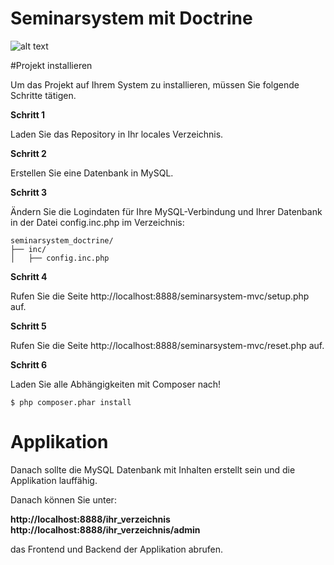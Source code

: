 # Seminarsystem mit Doctrine

![alt text](https://andregaertner.com/wp-content/uploads/seminarsystem_doctrine.png)

#Projekt installieren

Um das Projekt auf Ihrem System zu installieren, müssen Sie folgende Schritte tätigen.  

<strong>Schritt 1</strong>

Laden Sie das Repository in Ihr locales Verzeichnis.

<strong>Schritt 2</strong>

Erstellen Sie eine Datenbank in MySQL.

<strong>Schritt 3</strong>

Ändern Sie die Logindaten für Ihre MySQL-Verbindung und Ihrer Datenbank in der Datei config.inc.php im Verzeichnis:

```
seminarsystem_doctrine/
├── inc/
│   ├── config.inc.php
```

<strong>Schritt 4</strong>

Rufen Sie die Seite http://localhost:8888/seminarsystem-mvc/setup.php auf.

<strong>Schritt 5</strong>

Rufen Sie die Seite http://localhost:8888/seminarsystem-mvc/reset.php auf.

<strong>Schritt 6</strong>

Laden Sie alle Abhängigkeiten mit Composer nach!

```
$ php composer.phar install
```

# Applikation

Danach sollte die MySQL Datenbank mit Inhalten erstellt sein und die Applikation lauffähig.

Danach können Sie unter:

<strong>http://localhost:8888/ihr_verzeichnis</strong><br>
<strong>http://localhost:8888/ihr_verzeichnis/admin</strong>

das Frontend und Backend der Applikation abrufen.
